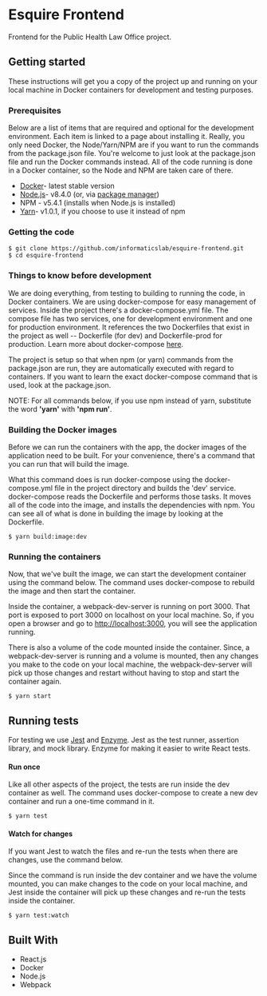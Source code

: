 # Esquire Frontend
Frontend for the Public Health Law Office project.

## Getting started
These instructions will get you a copy of the project up and running on your local machine in Docker containers for 
development and testing purposes. 

### Prerequisites
Below are a list of items that are required and optional for the development environment. Each item is linked to a page about installing it. Really, you only need Docker, the Node/Yarn/NPM are if you want to run the commands from the package.json file. You're welcome to just look at the package.json file and run the Docker commands instead. All of the code running is done in a Docker container, so the Node and NPM are taken care of there.
 
* [Docker](https://docs.docker.com/engine/installation/ "Installing Docker")- latest stable version
* [Node.js](https://nodejs.org/en/download/current/ "Installing Node")- v8.4.0 
  (or, via [package manager](https://nodejs.org/en/download/package-manager/ "Installing Node via Package Manager"))
* NPM - v5.4.1 (installs when Node.js is installed)
* [Yarn](https://yarnpkg.com/lang/en/docs/install/ "Installing Yarn")- v1.0.1, if you choose to use it instead of npm

### Getting the code
```
$ git clone https://github.com/informaticslab/esquire-frontend.git
$ cd esquire-frontend
```

### Things to know before development
We are doing everything, from testing to building to running the code, in Docker containers. We are using docker-compose
for easy management of services. Inside the project there's a docker-compose.yml file. The compose file has two services, 
one for development environment and one for production environment. It references the two Dockerfiles that exist in the 
project as well -- Dockerfile (for dev) and Dockerfile-prod for production. Learn more about docker-compose [here](https://docs.docker.com/compose/ "Docker compose").

The project is setup so that when npm (or yarn) commands from the package.json are run, they are automatically executed 
with regard to containers. If you want to learn the exact docker-compose command that is used, look at the package.json.

NOTE: For all commands below, if you use npm instead of yarn, substitute the word __'yarn'__ with __'npm run'__.

### Building the Docker images
Before we can run the containers with the app, the docker images of the application need to be built. For your convenience,
there's a command that you can run that will build the image. 

What this command does is run docker-compose using the docker-compose.yml file in the project directory and builds the 
'dev' service. docker-compose reads the Dockerfile and performs those tasks. It moves all of the code into the image, 
and installs the dependencies with npm. You can see all of what is done in building the image by looking at the Dockerfile. 

```
$ yarn build:image:dev
```

### Running the containers
Now, that we've built the image, we can start the development container using the command below. The command uses 
docker-compose to rebuild the image and then start the container. 

Inside the container, a webpack-dev-server is running on port 3000. That port is exposed to port 3000 on localhost on 
your local machine. So, if you open a browser and go to <http://localhost:3000>, you will see the application running. 

There is also a volume of the code mounted inside the container. Since, a webpack-dev-server is running and a volume is
mounted, then any changes you make to the code on your local machine, the webpack-dev-server will pick up those changes
and restart without having to stop and start the container again. 
```
$ yarn start
```

## Running tests
For testing we use [Jest] and [Enzyme]. Jest as the test runner, assertion library, and mock library. Enzyme for making it 
easier to write React tests. 


#### Run once
Like all other aspects of the project, the tests are run inside the dev container as well. The command uses docker-compose
to create a new dev container and run a one-time command in it. 
```
$ yarn test
```

#### Watch for changes
If you want Jest to watch the files and re-run the tests when there are changes, use the command below. 

Since the command is run inside the dev container and we have the volume mounted, you can make changes to the code on 
your local machine, and Jest inside the container will pick up these changes and re-run the tests inside the container.
```
$ yarn test:watch
```

## Built With
* React.js
* Docker
* Node.js
* Webpack


[Jest]: https://facebook.github.io/jest/ "Jest"
[Enzyme]: http://airbnb.io/enzyme/ "Enzyme"


